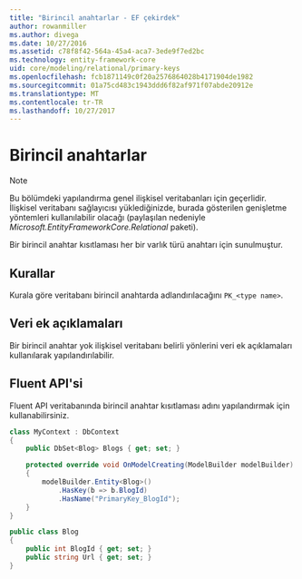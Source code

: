 ```yaml
---
title: "Birincil anahtarlar - EF çekirdek"
author: rowanmiller
ms.author: divega
ms.date: 10/27/2016
ms.assetid: c78f8f42-564a-45a4-aca7-3ede9f7ed2bc
ms.technology: entity-framework-core
uid: core/modeling/relational/primary-keys
ms.openlocfilehash: fcb1871149c0f20a2576864028b4171904de1982
ms.sourcegitcommit: 01a75cd483c1943ddd6f82af971f07abde20912e
ms.translationtype: MT
ms.contentlocale: tr-TR
ms.lasthandoff: 10/27/2017
---
```

# <a name="primary-keys"></a>Birincil anahtarlar

> [!NOTE]  
> Bu bölümdeki yapılandırma genel ilişkisel veritabanları için geçerlidir. İlişkisel veritabanı sağlayıcısı yüklediğinizde, burada gösterilen genişletme yöntemleri kullanılabilir olacağı (paylaşılan nedeniyle *Microsoft.EntityFrameworkCore.Relational* paketi).

Bir birincil anahtar kısıtlaması her bir varlık türü anahtarı için sunulmuştur.

## <a name="conventions"></a>Kurallar

Kurala göre veritabanı birincil anahtarda adlandırılacağını `PK_<type name>`.

## <a name="data-annotations"></a>Veri ek açıklamaları

Bir birincil anahtar yok ilişkisel veritabanı belirli yönlerini veri ek açıklamaları kullanılarak yapılandırılabilir.

## <a name="fluent-api"></a>Fluent API'si

Fluent API veritabanında birincil anahtar kısıtlaması adını yapılandırmak için kullanabilirsiniz.

<!-- [!code-csharp[Main](samples/core/relational/Modeling/FluentAPI/Samples/Relational/KeyName.cs?highlight=9)] -->
``` csharp
class MyContext : DbContext
{
    public DbSet<Blog> Blogs { get; set; }

    protected override void OnModelCreating(ModelBuilder modelBuilder)
    {
        modelBuilder.Entity<Blog>()
            .HasKey(b => b.BlogId)
            .HasName("PrimaryKey_BlogId");
    }
}

public class Blog
{
    public int BlogId { get; set; }
    public string Url { get; set; }
}
```

